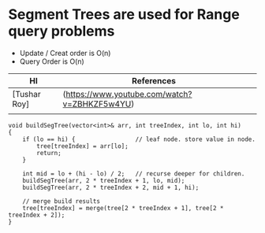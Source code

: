 # Segment Trees are used for Range query problems
* Update / Creat order is O(n)
* Query Order is O(n)

| HI           | References                                    |   |
|--------------|-----------------------------------------------|---|
| [Tushar Roy] | (https://www.youtube.com/watch?v=ZBHKZF5w4YU) |   |
|              |                                               |   |

```
void buildSegTree(vector<int>& arr, int treeIndex, int lo, int hi)
{
    if (lo == hi) {                 // leaf node. store value in node.
        tree[treeIndex] = arr[lo];
        return;
    }

    int mid = lo + (hi - lo) / 2;   // recurse deeper for children.
    buildSegTree(arr, 2 * treeIndex + 1, lo, mid);
    buildSegTree(arr, 2 * treeIndex + 2, mid + 1, hi);

    // merge build results
    tree[treeIndex] = merge(tree[2 * treeIndex + 1], tree[2 * treeIndex + 2]);
}
```
